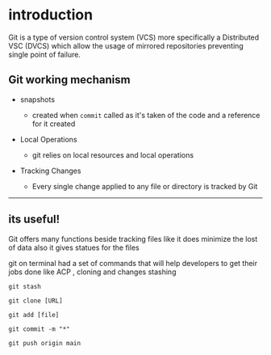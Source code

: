 # introduction 
Git is a type of version control system (VCS) more specifically  a Distributed VSC (DVCS) which allow the usage of mirrored repositories preventing single point of failure. 

## Git working mechanism 
+ snapshots
   - created when `commit` called as it's taken  of the code and a reference for  it created

+ Local Operations
   + git relies  on local resources and local operations 

+ Tracking Changes
   + Every single change applied to any file or directory is tracked by Git

------------------------------
## its useful! 
Git offers many functions beside tracking files like it does minimize the lost of data also it gives statues for the files 

git on terminal had a set of commands that will help developers to get their jobs done like ACP , cloning and changes stashing 

``` git stash ```
 
 `git clone [URL]`

`git add [file] `

`git commit -m "*"`

`git push origin main` 

